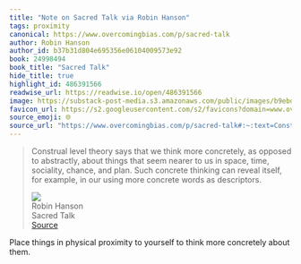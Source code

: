 ```yaml
---
title: "Note on Sacred Talk via Robin Hanson"
tags: proximity
canonical: https://www.overcomingbias.com/p/sacred-talk
author: Robin Hanson
author_id: b37b31d804e695356e06104009573e92
book: 24998494
book_title: "Sacred Talk"
hide_title: true
highlight_id: 486391566
readwise_url: https://readwise.io/open/486391566
image: https://substack-post-media.s3.amazonaws.com/public/images/b9ebdfb4-7247-4608-9cb3-779fd7e9a0c7_612x356.jpeg
favicon_url: https://s2.googleusercontent.com/s2/favicons?domain=www.overcomingbias.com
source_emoji: 🌐
source_url: "https://www.overcomingbias.com/p/sacred-talk#:~:text=Construal%20level%20theory,words%20as%20descriptors."
---
```


> Construal level theory says that we think more concretely, as opposed to abstractly, about things that seem nearer to us in space, time, sociality, chance, and plan. Such concrete thinking can reveal itself, for example, in our using more concrete words as descriptors.
> <div class="quoteback-footer"><div class="quoteback-avatar"><img class="mini-favicon" src="https://s2.googleusercontent.com/s2/favicons?domain=www.overcomingbias.com"></div><div class="quoteback-metadata"><div class="metadata-inner"><span style="display:none">FROM:</span><div aria-label="Robin Hanson" class="quoteback-author"> Robin Hanson</div><div aria-label="Sacred Talk" class="quoteback-title"> Sacred Talk</div></div></div><div class="quoteback-backlink"><a target="_blank" aria-label="go to the full text of this quotation" rel="noopener" href="https://www.overcomingbias.com/p/sacred-talk#:~:text=Construal%20level%20theory,words%20as%20descriptors." class="quoteback-arrow"> Source</a></div></div>

Place things in physical proximity to yourself to think more concretely about them. 